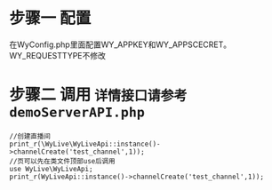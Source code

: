 # 步骤一 配置
在WyConfig.php里面配置WY_APPKEY和WY_APPSCECRET。WY_REQUESTTYPE不修改
# 步骤二 调用 `详情接口请参考demoServerAPI.php`
```
//创建直播间
print_r(\WyLive\WyLiveApi::instance()->channelCreate('test_channel',1));
//页可以先在类文件顶部use后调用
use WyLive\WyLiveApi;
print_r(WyLiveApi::instance()->channelCreate('test_channel',1));
```


